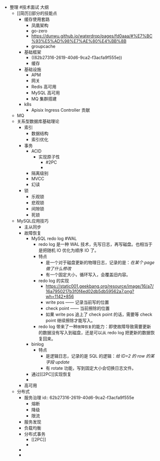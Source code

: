 - 整理 #技术面试 大纲
	- [[简历]]部分的技能点
		- 缓存使用套路
			- 凤凰架构
			- go-zero
			- https://dunwu.github.io/waterdrop/pages/fd0aaa/#%E7%BC%93%E5%AD%98%E7%AE%80%E4%BB%8B
			- groupcache
		- 基础框架
			- ((62b27316-2619-40d6-9ca2-f3acfa9f555e))
			- 缓存
		- 基础设施
			- APM
			- 网关
			- Redis 高可用
			- MySQL 高可用
			- MQ 集群搭建
		- k8s
			- Apisix Ingress Controller 贡献
	- MQ
	- 关系型数据库基础理论
		- 索引
			- 数据结构
			- 索引优化
		- 事务
			- ACID
				- 实现原子性
					- #2PC
					-
			- 隔离级别
			- MVCC
			- 幻读
		- 锁
			- 乐观锁
			- 悲观锁
			- 间隙锁
			- 死锁
	- MySQL应用技巧
		- 主从同步
		- 故障恢复
			- MySQL redo log #WAL
				- redo log 是一种 WAL 技术，先写日志，再写磁盘。也相当于是把随机 IO 优化为顺序 IO 了。
				- 特点
					- 是一个对于磁盘更新的物理日志，记录的是：*在某个 page 做了什么修改*
					- 有一个固定大小，循环写入，会覆盖旧内容。
				- redo log 的实现
					- https://static001.geekbang.org/resource/image/16/a7/16a7950217b3f0f4ed02db5db59562a7.png?wh=1142*856
					- write pos —— 记录当前写的位置
					- check point —— 当前擦除的位置
					- 如果 write pos 追上了 check point 的话，需要等 check point 继续擦除才能写入。
				- redo log 带来了一种`故障恢复`的能力：即使故障导致需要更新的数据没有写入到磁盘，还是可以从 redo log 把更新的数据恢复回来。
			- binlog
				- 特点
					- 是逻辑日志，记录的是 SQL 的逻辑：*给 ID=2 的 row 的某字段 update*
					- 有 rotate 功能，写到固定大小会切换日志文件。
			- 通过[[2PC]]实现恢复
			-
		- 高可用
	- 分布式
		- 服务治理
		  id:: 62b27316-2619-40d6-9ca2-f3acfa9f555e
			- 熔断
			- 降级
			- 限流
		- 服务发现
		- 负载均衡
		- 分布式事务
			- [[2PC]]
			-
		-
		-